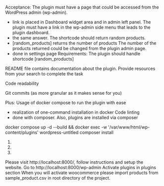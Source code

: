
Acceptance:
The plugin must have a page that could be accessed from the WordPress admin (wp-admin).
- link is placed in Dashboard widget area and in admin left panel. 
The plugin must have a link in the wp-admin side menu that leads to the plugin dashboard.
- the same answer.
The shortcode should return random products.
- [random_products] returns the number of products
The number of the products returned could be changed from the plugin admin page.
- done in settings page
Requirements:
The plugin should handle shortcode [random_products]

README file contains documentation about the plugin.
Provide resources from your search to complete the task

Code readability

Git commits (as more granular as it makes sense for you)

Plus:
Usage of docker compose to run the plugin with ease
- realization of one-command installation in docker
Code linting
- done with composer. Also, plugins are installed via composer

docker compose up -d --build && docker exec -w '/var/www/html/wp-content/plugins' wordpress-untitled composer install

1) 
2) 
3)
Please visit http://localhost:8000/, follow instructions and setup the website.
Go to  http://localhost:8000/wp-admin
Activate plugins in plugins section 
When you will activate woocommerce please import products from sample_product.csv in root directory of the project. 
